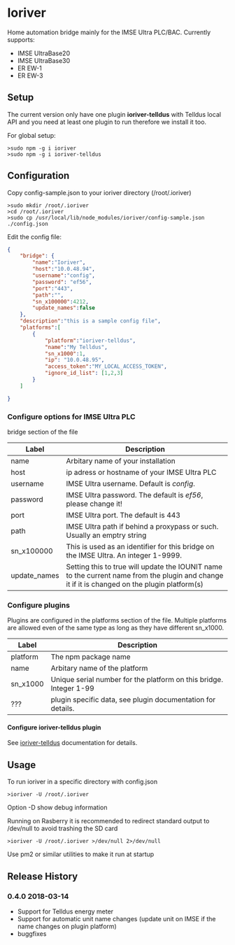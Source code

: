 Ioriver
=======

Home automation bridge mainly for the IMSE Ultra PLC/BAC. Currently supports:
- IMSE UltraBase20
- IMSE UltraBase30
- ER EW-1
- ER EW-3

## Setup

The current version only have one plugin **ioriver-telldus** with Telldus local API and you need at least one plugin to run therefore we install it too.

For global setup:
```
>sudo npm -g i ioriver
>sudo npm -g i ioriver-telldus
```

## Configuration 
Copy config-sample.json to your ioriver directory (/root/.ioriver)
```
>sudo mkdir /root/.ioriver
>cd /root/.ioriver
>sudo cp /usr/local/lib/node_modules/ioriver/config-sample.json ./config.json 
```
Edit the config file:
```json
{
    "bridge": {
        "name":"Ioriver",
        "host":"10.0.48.94",
        "username":"config",
        "password": "ef56",
        "port":"443",
        "path":"",
        "sn_x100000":4212,
        "update_names":false
    },
    "description":"this is a sample config file",
    "platforms":[
        {
            "platform":"ioriver-telldus",
            "name":"My Telldus",
            "sn_x1000":1,
            "ip": "10.0.48.95",
            "access_token":"MY_LOCAL_ACCESS_TOKEN",
            "ignore_id_list": [1,2,3]
        }
    ]

}
```
### Configure options for IMSE Ultra PLC

bridge section of the file

| Label | Description |
| --- | --- |
| name | Arbitary name of your installation |
| host | ip adress or hostname of your IMSE Ultra PLC |
| username | IMSE Ultra username. Default is *config*. |
| password | IMSE Ultra password. The default is *ef56*, please change it! |
| port | IMSE Ultra port. The default is 443 |
| path | IMSE Ultra path if behind a proxypass or such. Usually an emptry string |
| sn_x100000 | This is used as an identifier for this bridge on the IMSE Ultra. An integer 1-9999.|
| update_names | Setting this to true will update the IOUNIT name to the current name from the plugin and change it if it is changed on the plugin platform(s) |


### Configure plugins
Plugins are configured in the platforms section of the file. Multiple platforms are allowed even of the same type as long as they have different sn_x1000.

| Label | Description |
| --- | --- |
| platform | The npm package name |
| name | Arbitary name of the platform |
| sn_x1000 | Unique serial number for the platform on this bridge. Integer 1-99 |
| ??? | plugin specific data, see plugin documentation for details. |


#### Configure ioriver-telldus plugin
See [ioriver-telldus](https://www.npmjs.com/package/ioriver-telldus) documentation for details.


## Usage

To run ioriver in a specific directory with config.json
```
>ioriver -U /root/.ioriver
```

Option -D show debug information

Running on Rasberry it is recommended to redirect standard output to /dev/null to avoid trashing the SD card
```
>ioriver -U /root/.ioriver >/dev/null 2>/dev/null
```

Use pm2 or similar utilities to make it run at startup

## Release History

### 0.4.0 2018-03-14
- Support for Telldus energy meter
- Support for automatic unit name changes (update unit on IMSE if the name changes on plugin platform)
- buggfixes 

